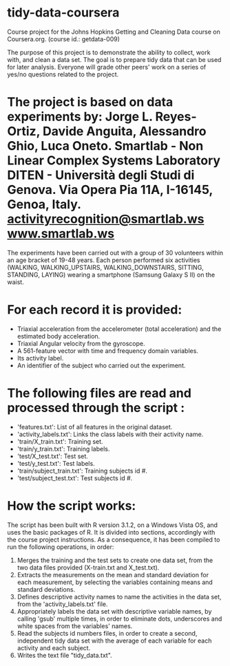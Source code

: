 tidy-data-coursera
==================
Course project for the Johns Hopkins Getting and Cleaning Data course on Coursera.org.
(course id.: getdata-009)

The purpose of this project is to demonstrate the ability to collect, work with, and clean a data set.
The goal is to prepare tidy data that can be used for later analysis. 
Everyone will grade other peers' work on a series of yes/no questions related to the project.

The project is based on data experiments by:
Jorge L. Reyes-Ortiz, Davide Anguita, Alessandro Ghio, Luca Oneto.
Smartlab - Non Linear Complex Systems Laboratory
DITEN - Università degli Studi di Genova.
Via Opera Pia 11A, I-16145, Genoa, Italy.
activityrecognition@smartlab.ws
www.smartlab.ws
==================================================================

The experiments have been carried out with a group of 30 volunteers within an age bracket of 19-48 years. 
Each person performed six activities (WALKING, WALKING_UPSTAIRS, WALKING_DOWNSTAIRS, SITTING, STANDING, LAYING) 
wearing a smartphone (Samsung Galaxy S II) on the waist. 

For each record it is provided:
======================================

- Triaxial acceleration from the accelerometer (total acceleration) and the estimated body acceleration.
- Triaxial Angular velocity from the gyroscope. 
- A 561-feature vector with time and frequency domain variables. 
- Its activity label. 
- An identifier of the subject who carried out the experiment.


The following files are read and processed through the script :
================================================================

- 'features.txt': List of all features in the original dataset.
- 'activity_labels.txt': Links the class labels with their activity name.
- 'train/X_train.txt': Training set.
- 'train/y_train.txt': Training labels.
- 'test/X_test.txt': Test set.
- 'test/y_test.txt': Test labels.
- 'train/subject_train.txt': Training subjects id #.
- 'test/subject_test.txt': Test subjects id #.

How the script works:
=====================

The script has been built with R version 3.1.2, on a Windows Vista OS, and uses the basic packages of R.
It is divided into sections, accordingly with the course project instructions. As a consequence, it has been compiled to run the following operations, in order:
1. Merges the training and the test sets to create one data set, from the two data files provided (X-train.txt and X_test.txt).
2. Extracts the measurements on the mean and standard deviation for each measurement, by selecting the variables containing means and standard deviations. 
3. Defines descriptive activity names to name the activities in the data set, from the 'activity_labels.txt' file.
4. Appropriately labels the data set with descriptive variable names, by calling 'gsub' multiple times, in order to eliminate dots, underscores and white spaces from the variables' names.
5. Read the subjects id numbers files, in order to create a second, independent tidy data set with the average of each variable for each activity and each subject.
6. Writes the text file "tidy_data.txt".



